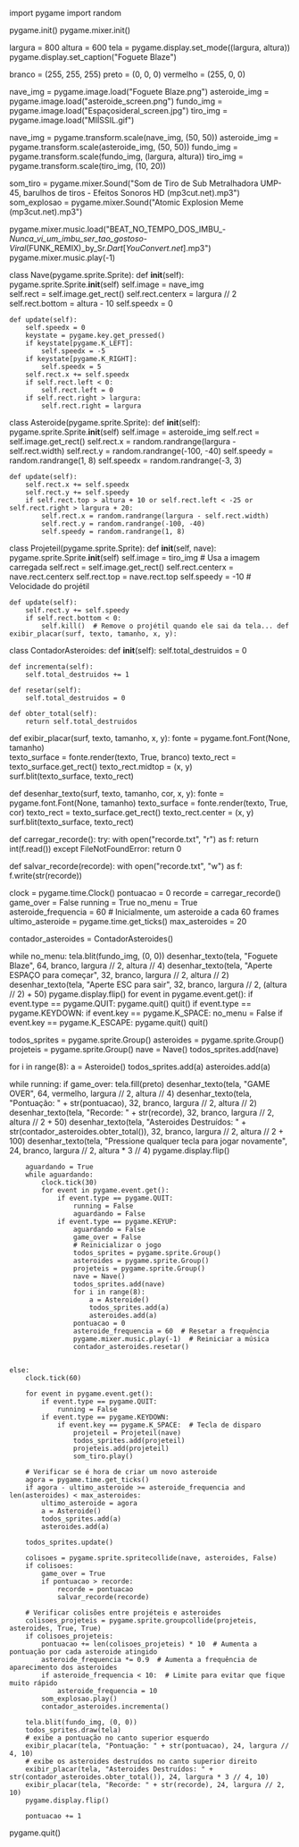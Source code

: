 import pygame
import random

pygame.init()
pygame.mixer.init()  

largura = 800
altura = 600
tela = pygame.display.set_mode((largura, altura))
pygame.display.set_caption("Foguete Blaze")

branco = (255, 255, 255)
preto = (0, 0, 0)
vermelho = (255, 0, 0)

nave_img = pygame.image.load("Foguete Blaze.png")
asteroide_img = pygame.image.load("asteroide_screen.png")
fundo_img = pygame.image.load("Espaçosideral_screen.jpg")
tiro_img = pygame.image.load("MIÍSSIL.gif") 

nave_img = pygame.transform.scale(nave_img, (50, 50))
asteroide_img = pygame.transform.scale(asteroide_img, (50, 50))
fundo_img = pygame.transform.scale(fundo_img, (largura, altura))
tiro_img = pygame.transform.scale(tiro_img, (10, 20))  


som_tiro = pygame.mixer.Sound("Som de Tiro de Sub Metralhadora UMP-45, barulhos de tiros - Efeitos Sonoros HD (mp3cut.net).mp3")
som_explosao = pygame.mixer.Sound("Atomic Explosion Meme (mp3cut.net).mp3")


pygame.mixer.music.load("BEAT_NO_TEMPO_DOS_IMBU_-_Nunca_vi_um_imbu_ser_tao_gostoso_-_Viral_(FUNK_REMIX)_by_Sr._Dart_[_YouConvert.net_].mp3")
pygame.mixer.music.play(-1)  

class Nave(pygame.sprite.Sprite):
    def __init__(self):
        pygame.sprite.Sprite.__init__(self)
        self.image = nave_img  
        self.rect = self.image.get_rect()
        self.rect.centerx = largura // 2
        self.rect.bottom = altura - 10
        self.speedx = 0

    def update(self):
        self.speedx = 0
        keystate = pygame.key.get_pressed()
        if keystate[pygame.K_LEFT]:
            self.speedx = -5
        if keystate[pygame.K_RIGHT]:
            self.speedx = 5
        self.rect.x += self.speedx
        if self.rect.left < 0:
            self.rect.left = 0
        if self.rect.right > largura:
            self.rect.right = largura


class Asteroide(pygame.sprite.Sprite):
    def __init__(self):
        pygame.sprite.Sprite.__init__(self)
        self.image = asteroide_img
        self.rect = self.image.get_rect()
        self.rect.x = random.randrange(largura - self.rect.width)
        self.rect.y = random.randrange(-100, -40)
        self.speedy = random.randrange(1, 8)
        self.speedx = random.randrange(-3, 3)

    def update(self):
        self.rect.x += self.speedx
        self.rect.y += self.speedy
        if self.rect.top > altura + 10 or self.rect.left < -25 or self.rect.right > largura + 20:
            self.rect.x = random.randrange(largura - self.rect.width)
            self.rect.y = random.randrange(-100, -40)
            self.speedy = random.randrange(1, 8)


class Projeteil(pygame.sprite.Sprite):
    def __init__(self, nave):
        pygame.sprite.Sprite.__init__(self)
        self.image = tiro_img  # Usa a imagem carregada
        self.rect = self.image.get_rect()
        self.rect.centerx = nave.rect.centerx
        self.rect.top = nave.rect.top
        self.speedy = -10  # Velocidade do projétil

    def update(self):
        self.rect.y += self.speedy
        if self.rect.bottom < 0:
            self.kill()  # Remove o projétil quando ele sai da tela... def exibir_placar(surf, texto, tamanho, x, y):

class ContadorAsteroides:
    def __init__(self):
        self.total_destruidos = 0

    def incrementa(self):
        self.total_destruidos += 1

    def resetar(self):
        self.total_destruidos = 0

    def obter_total(self):
        return self.total_destruidos
    
def exibir_placar(surf, texto, tamanho, x, y):
    fonte = pygame.font.Font(None, tamanho)  
    texto_surface = fonte.render(texto, True, branco)
    texto_rect = texto_surface.get_rect()
    texto_rect.midtop = (x, y)  
    surf.blit(texto_surface, texto_rect)

def desenhar_texto(surf, texto, tamanho, cor, x, y):
    fonte = pygame.font.Font(None, tamanho) 
    texto_surface = fonte.render(texto, True, cor) 
    texto_rect = texto_surface.get_rect()
    texto_rect.center = (x, y)
    surf.blit(texto_surface, texto_rect)

def carregar_recorde():
    try:
        with open("recorde.txt", "r") as f:
            return int(f.read())
    except FileNotFoundError:
        return 0

def salvar_recorde(recorde):
    with open("recorde.txt", "w") as f:
        f.write(str(recorde))

clock = pygame.time.Clock()
pontuacao = 0
recorde = carregar_recorde() 
game_over = False
running = True
no_menu = True    
asteroide_frequencia = 60  # Inicialmente, um asteroide a cada 60 frames
ultimo_asteroide = pygame.time.get_ticks()
max_asteroides = 20

contador_asteroides = ContadorAsteroides()

while no_menu:
    tela.blit(fundo_img, (0, 0))
    desenhar_texto(tela, "Foguete Blaze", 64, branco, largura // 2, altura // 4)
    desenhar_texto(tela, "Aperte ESPAÇO para começar", 32, branco, largura // 2, altura // 2)
    desenhar_texto(tela, "Aperte ESC para sair", 32, branco, largura // 2, (altura // 2) + 50)
    pygame.display.flip()
    for event in pygame.event.get():
        if event.type == pygame.QUIT:
            pygame.quit()
            quit()
        if event.type == pygame.KEYDOWN:
            if event.key == pygame.K_SPACE:
                no_menu = False
            if event.key == pygame.K_ESCAPE:
                pygame.quit()
                quit()

todos_sprites = pygame.sprite.Group()
asteroides = pygame.sprite.Group()
projeteis = pygame.sprite.Group()
nave = Nave()
todos_sprites.add(nave)

for i in range(8):
    a = Asteroide()
    todos_sprites.add(a)
    asteroides.add(a)

while running:
    if game_over:
        tela.fill(preto)
        desenhar_texto(tela, "GAME OVER", 64, vermelho, largura // 2, altura // 4)
        desenhar_texto(tela, "Pontuação: " + str(pontuacao), 32, branco, largura // 2, altura // 2)
        desenhar_texto(tela, "Recorde: " + str(recorde), 32, branco, largura // 2, altura // 2 + 50)
        desenhar_texto(tela, "Asteroides Destruídos: " + str(contador_asteroides.obter_total()), 32, branco, largura // 2, altura // 2 + 100)
        desenhar_texto(tela, "Pressione qualquer tecla para jogar novamente", 24, branco, largura // 2, altura * 3 // 4)
        pygame.display.flip()

        aguardando = True
        while aguardando:
            clock.tick(30)
            for event in pygame.event.get():
                if event.type == pygame.QUIT:
                    running = False
                    aguardando = False
                if event.type == pygame.KEYUP:
                    aguardando = False
                    game_over = False
                    # Reinicializar o jogo
                    todos_sprites = pygame.sprite.Group()
                    asteroides = pygame.sprite.Group()
                    projeteis = pygame.sprite.Group()
                    nave = Nave()
                    todos_sprites.add(nave)
                    for i in range(8):
                        a = Asteroide()
                        todos_sprites.add(a)
                        asteroides.add(a)
                    pontuacao = 0
                    asteroide_frequencia = 60  # Resetar a frequência
                    pygame.mixer.music.play(-1)  # Reiniciar a música
                    contador_asteroides.resetar()

                    
    else:
        clock.tick(60)
    
        for event in pygame.event.get():
            if event.type == pygame.QUIT:
                running = False
            if event.type == pygame.KEYDOWN:
                if event.key == pygame.K_SPACE:  # Tecla de disparo
                    projeteil = Projeteil(nave)
                    todos_sprites.add(projeteil)
                    projeteis.add(projeteil)
                    som_tiro.play()

        # Verificar se é hora de criar um novo asteroide
        agora = pygame.time.get_ticks()
        if agora - ultimo_asteroide >= asteroide_frequencia and len(asteroides) < max_asteroides:
            ultimo_asteroide = agora
            a = Asteroide()
            todos_sprites.add(a)
            asteroides.add(a)

        todos_sprites.update()

        colisoes = pygame.sprite.spritecollide(nave, asteroides, False)
        if colisoes:
            game_over = True
            if pontuacao > recorde:
                recorde = pontuacao
                salvar_recorde(recorde)    

        # Verificar colisões entre projéteis e asteroides
        colisoes_projeteis = pygame.sprite.groupcollide(projeteis, asteroides, True, True)
        if colisoes_projeteis:
            pontuacao += len(colisoes_projeteis) * 10  # Aumenta a pontuação por cada asteroide atingido
            asteroide_frequencia *= 0.9  # Aumenta a frequência de aparecimento dos asteroides
            if asteroide_frequencia < 10:  # Limite para evitar que fique muito rápido
                asteroide_frequencia = 10
            som_explosao.play()
            contador_asteroides.incrementa()

        tela.blit(fundo_img, (0, 0))  
        todos_sprites.draw(tela)
        # exibe a pontuação no canto superior esquerdo
        exibir_placar(tela, "Pontuação: " + str(pontuacao), 24, largura // 4, 10)
        # exibe os asteroides destruídos no canto superior direito
        exibir_placar(tela, "Asteroides Destruídos: " + str(contador_asteroides.obter_total()), 24, largura * 3 // 4, 10)
        exibir_placar(tela, "Recorde: " + str(recorde), 24, largura // 2, 10) 
        pygame.display.flip()

        pontuacao += 1


pygame.quit()
